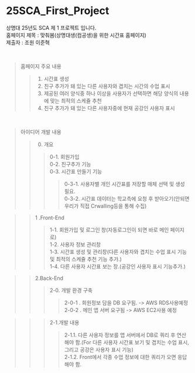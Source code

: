 # 25SCA_First_Project
상명대 25년도 SCA 제 1 프로젝트 입니다.<br/>
홈페이지 제목 : 맞춰봄(상명대생(컴공생)을 위한 시간표 홈페이지)<br/>
제출자 : 조원 이준혁<br/>

<br/>

>홈페이지 주요 내용<br/>
>	>1. 시간표 생성<br/>
>	>2. 친구 추가가 돼 있는 다른 사용자와 겹치는 시간의 수업 표시<br/>
>	>3. 제공된 여러 양식중 하나 이상을 사용자가 선택하면 해당 양식의 내용에 맞는 최적의 스케쥴 추천<br/>
>	>4. 친구 추가가 돼 있는 다른 사용자중에 현재 공강인 사용자 표시<br/>

<br/>

>아이디어 개발 내용<br/>
>	> 0. 개요<br/>
>	>	>0-1. 회원가입<br/>
>	>	>0-2. 친구추가 기능<br/>
>	>	>0-3. 시간표 만들기 기능<br/>
>	>	>	>0-3-1. 사용자별 개인 시간표를 저장할 매체 선택 및 생성 필요.<br/>
>	>	>	>0-3-2. 시간표 데이터는 학교측에 요청 후 받아오기(안되면 우리가 직접 Crwalling등을 통해 수집)<br/>

>	> 1 .Front-End<br/>
>	>	>1-1. 회원가입 및 로그인 창(자동로그인이 되면 바로 메인 페이지로)<br/>
>	>	>1-2. 사용자 정보 관리창<br/>
>	>	>1-3. 시간표 생성 및 관리창(다른 사용자와 겹치는 수업 표시 기능 및 최적의 스케쥴 추천 기능 추가.)<br/>
>	>	>1-4. 다른 사용자 시간표 보는 창.(공강인 사용자 표시 기능추가.)<br/>

>	> 2.Back-End<br/>
>	>	>2-0. 개발 환경 구축<br/>
>	>	>	>2-0-1 . 회원정보 담을 DB 요구됨. -> AWS RDS사용예정<br/>
>	>	>	>2-0-2 . 메인 앱 서버 요구됨 -> AWS EC2사용 예정<br/>

>	>	>2-1.개발 내용<br/>
>	>	>	>2-1.1. 다른 사용자 정보를 앱 서버에서 DB로 쿼리 후 연산해야 함.(For 다른 사용자 시간표 보기 및 겹치는 수업 표시, 그리고 공강은 사용자 표시 기능)<br/>
>	>	>	>2-1.2. Front에서 각종 수업 정보에 대한 쿼리가 오면 응답해야 함.<br/>
<br/>
